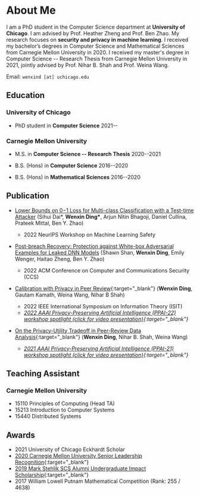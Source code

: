 # About Me

I am a PhD student in the Computer Science department at **University of Chicago**. I am advised by Prof. Heather Zheng and Prof. Ben Zhao. My research focuses on **security and privacy in machine learning**. I received my bachelor’s degrees in Computer Science and Mathematical Sciences from Carnegie Mellon University in 2020. I received my master's degree in Computer Science -- Research Thesis from Carnegie Mellon University in 2021, jointly advised by Prof. Nihar B. Shah and Prof. Weina Wang. 



Email: `wenxind [at] uchicago.edu`


## Education

### University of Chicago
- PhD student in **Computer Science** 2021--

### Carnegie Mellon University
- M.S. in **Computer Science -- Research Thesis** 2020--2021

- B.S. (Hons) in **Computer Science** 2016--2020

- B.S. (Hons) in **Mathematical Sciences** 2016--2020

## Publication

- [Lower Bounds on 0−1 Loss for Multi-class Classification with a Test-time Attacker](https://openreview.net/pdf?id=kZCV82rFI-)
(Sihui Dai\*, **Wenxin Ding\***, Arjun Nitin Bhagoji, Daniel Cullina, Prateek Mittal, Ben Y. Zhao)
  - 2022 NeurIPS Workshop on Machine Learning Safety 

- [Post-breach Recovery: Protection against White-box Adversarial Examples for Leaked DNN Models](https://arxiv.org/abs/2205.10686)
(Shawn Shan, **Wenxin Ding**, Emily Wenger, Haitao Zheng, Ben Y. Zhao)
  - 2022 ACM Conference on Computer and Communications Security (CCS)

- [Calibration with Privacy in Peer Review](https://arxiv.org/abs/2201.11308){:target="_blank"}
(**Wenxin Ding**, Gautam Kamath, Weina Wang, Nihar B Shah)
  - 2022 IEEE International Symposium on Information Theory (ISIT)
  - *[2022 AAAI Privacy-Preserving Artificial Intelligence (PPAI-22) workshop spotlight (click for video presentation)](https://www.youtube.com/watch?v=t5M4Srdj1zU){:target="_blank"}*

- [On the Privacy-Utility Tradeoff in Peer-Review Data Analysis](https://arxiv.org/abs/2006.16385){:target="_blank"}
(**Wenxin Ding**, Nihar B. Shah, Weina Wang)
  - *[2021 AAAI Privacy-Preserving Artificial Intelligence (PPAI-21) workshop spotlight (click for video presentation)](https://www.youtube.com/watch?v=SoMBIdWKoNY){:target="_blank"}*


## Teaching Assistant

### Carnegie Mellon University
- 15110 Principles of Computing (Head TA)
- 15213 Introduction to Computer Systems
- 15440 Distributed Systems

## Awards

- 2021 University of Chicago Eckhardt Scholar
- [2020 Carnegie Mellon University Senior Leadership Recognition](https://www.cmu.edu/student-affairs/slice/leadership/awards-recognition/index.html#slr){:target="_blank"}
- [2019 Mark Stehlik SCS Alumni Undergraduate Impact Scholarship](https://www.scs.cmu.edu/news/ding-earns-2019-stehlik-scholarship){:target="_blank"}
- 2017 William Lowell Putnam Mathematical Competition (Rank: 255 / 4638)





